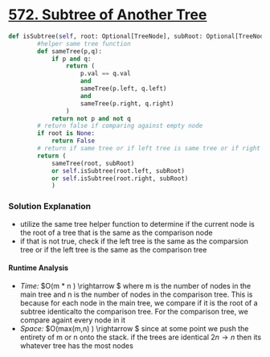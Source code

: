 # [572. Subtree of Another Tree](https://leetcode.com/problems/subtree-of-another-tree/)

```python
def isSubtree(self, root: Optional[TreeNode], subRoot: Optional[TreeNode]) -> bool:
        #helper same tree function
        def sameTree(p,q):
            if p and q:
                return (
                    p.val == q.val
                    and
                    sameTree(p.left, q.left)
                    and
                    sameTree(p.right, q.right)
                )
            return not p and not q
        # return false if comparing against empty node
        if root is None:
            return False
        # return if same tree or if left tree is same tree or if right tree is same tree
        return (
            sameTree(root, subRoot) 
            or self.isSubtree(root.left, subRoot) 
            or self.isSubtree(root.right, subRoot)  
            )

```

### Solution Explanation 
- utilize the same tree helper function to determine if the current node is the root of a tree that is the same as the comparison node 
- if that is not true, check if the left tree is the same as the comparsion tree or if the left tree is the same as the comparison tree 
#### Runtime Analysis  
- *Time:* $O(m * n ) \rightarrow $ where m is the number of nodes in the main tree and n is the number of nodes in the comparison tree. This is because for each node in the main tree, we compare if it is the root of a subtree identicalto the comparison tree. For the comparison tree, we compare againt every node in it 
- *Space:* $O(max(m,n) ) \rightarrow $  since at some point we push the entirety of m or n onto the stack. if the trees are identical $2n \rightarrow n$ then its whatever tree has the most nodes